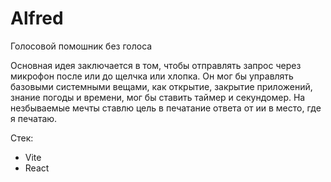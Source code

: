 # Alfred

Голосовой помошник без голоса

Основная идея заключается в том, чтобы отправлять запрос через микрофон после или до щелчка или хлопка. Он мог бы управлять базовыми системными вещами, как открытие, закрытие приложений, знание погоды и времени, мог бы ставить таймер и секундомер. На незбываемые мечты ставлю цель в печатание ответа от ии в место, где я печатаю.

Стек:
- Vite
- React